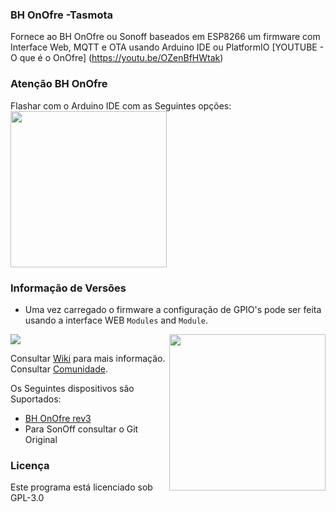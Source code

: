 ### BH OnOfre -Tasmota

Fornece ao BH OnOfre ou Sonoff baseados em ESP8266 um firmware com Interface Web, MQTT e OTA usando Arduino IDE ou PlatformIO
[YOUTUBE - O que é o OnOfre] (https://youtu.be/OZenBfHWtak)
### Atenção BH OnOfre

Flashar com o Arduino IDE com as Seguintes opções:
<br>
<img src="https://lh3.googleusercontent.com/1D4MX6Chg6HYpotD4_P3lpTCpwNwIEr1wtMsXeFZC7-QQwHTO_8-kngoJAhQjW7amcUG9b91o3M3pWhHpFQoDIid5NMMuPQ5cXthHs5SGvrf553h8I27NSjw5anjMmWEkty7r9zEuko8rjJe8Cupzv1WZh9vbGTlJHlC0U3lpT72eBDFS3S85yVn7WYmL_tTz-PJCOJEyFP5KxnXuOvLKq_byC5dA_JwCsxkg7ytcHZ1VLgf7Z_ESC1ghGWYUEx3AS6AdQP5745ctidPmVPnbIzIUaFP2w2DGDCLXUlQ-7y8G1jotMThUSEDZXm6pPpaXIO2EvkLvLk2Fmf8X29Hm4DmstECL8MLAUNdfdP4HXCVLnY_RsRUk1kGQ1HuhIakj07KD-tySJZDthLg6_4YlLA3Ct-SNva8UM3O9Y42dXK6wBauqHsCld8j3RnPYcfNvj3zTj0PZcbo8xOnNchum2PnuVktSrTlkFGH2pXEp2X8v5gHXPuDQkdX4V6hvCdGz7hXO5Nf_5IDgZeaicNJyo6z0_FV32VPG076hyjQ4DS0yiYk3QmEs4q0wIKSQsQAxA9jVR4pubM7pkVs-FirDPagAEOger4PaFTtaQo=w666-h526-no" width="250" align="center" />



### Informação de Versões

- Uma vez carregado o firmware a configuração de GPIO's pode ser feita usando a interface WEB ```Modules``` and ```Module```.

<img src="http://www.bhonofre.pt/javax.faces.resource/images/onofre.png.xhtml?ln=apollo-layout" width="250" align="right" />

<img src="http://www.bhonofre.pt/javax.faces.resource/images/onofre/OnOfre_Rev3_pinout.png.xhtml?ln=apollo-layout"  align="center" />

Consultar [Wiki](https://github.com/arendst/Sonoff-Tasmota/wiki) para mais informação.<br />
Consultar [Comunidade](https://groups.google.com/d/forum/sonoffusers).

Os Seguintes dispositivos são Suportados:
- [BH OnOfre rev3](http://www.bhonofre.pt)
- Para SonOff consultar o Git Original

### Licença

Este programa está licenciado sob GPL-3.0
